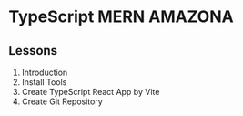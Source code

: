 # TypeScript MERN AMAZONA

## Lessons

1. Introduction
2. Install Tools
3. Create TypeScript React App by Vite
4. Create Git Repository
